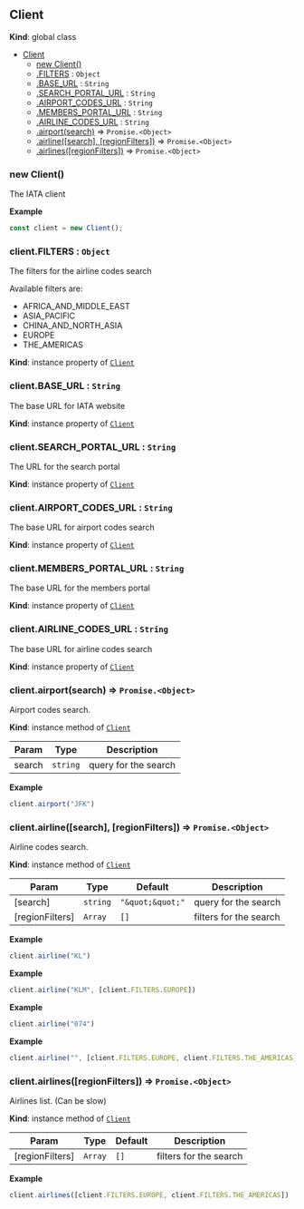 <a name="Client"></a>

## Client
**Kind**: global class  

* [Client](#Client)
    * [new Client()](#new_Client_new)
    * [.FILTERS](#Client+FILTERS) : <code>Object</code>
    * [.BASE_URL](#Client+BASE_URL) : <code>String</code>
    * [.SEARCH_PORTAL_URL](#Client+SEARCH_PORTAL_URL) : <code>String</code>
    * [.AIRPORT_CODES_URL](#Client+AIRPORT_CODES_URL) : <code>String</code>
    * [.MEMBERS_PORTAL_URL](#Client+MEMBERS_PORTAL_URL) : <code>String</code>
    * [.AIRLINE_CODES_URL](#Client+AIRLINE_CODES_URL) : <code>String</code>
    * [.airport(search)](#Client+airport) ⇒ <code>Promise.&lt;Object&gt;</code>
    * [.airline([search], [regionFilters])](#Client+airline) ⇒ <code>Promise.&lt;Object&gt;</code>
    * [.airlines([regionFilters])](#Client+airlines) ⇒ <code>Promise.&lt;Object&gt;</code>

<a name="new_Client_new"></a>

### new Client()
The IATA client

**Example**  
```js
const client = new Client();
```
<a name="Client+FILTERS"></a>

### client.FILTERS : <code>Object</code>
The filters for the airline codes search

Available filters are:
- AFRICA_AND_MIDDLE_EAST
- ASIA_PACIFIC
- CHINA_AND_NORTH_ASIA
- EUROPE
- THE_AMERICAS

**Kind**: instance property of [<code>Client</code>](#Client)  
<a name="Client+BASE_URL"></a>

### client.BASE\_URL : <code>String</code>
The base URL for IATA website

**Kind**: instance property of [<code>Client</code>](#Client)  
<a name="Client+SEARCH_PORTAL_URL"></a>

### client.SEARCH\_PORTAL\_URL : <code>String</code>
The URL for the search portal

**Kind**: instance property of [<code>Client</code>](#Client)  
<a name="Client+AIRPORT_CODES_URL"></a>

### client.AIRPORT\_CODES\_URL : <code>String</code>
The base URL for airport codes search

**Kind**: instance property of [<code>Client</code>](#Client)  
<a name="Client+MEMBERS_PORTAL_URL"></a>

### client.MEMBERS\_PORTAL\_URL : <code>String</code>
The base URL for the members portal

**Kind**: instance property of [<code>Client</code>](#Client)  
<a name="Client+AIRLINE_CODES_URL"></a>

### client.AIRLINE\_CODES\_URL : <code>String</code>
The base URL for airline codes search

**Kind**: instance property of [<code>Client</code>](#Client)  
<a name="Client+airport"></a>

### client.airport(search) ⇒ <code>Promise.&lt;Object&gt;</code>
Airport codes search.

**Kind**: instance method of [<code>Client</code>](#Client)  

| Param | Type | Description |
| --- | --- | --- |
| search | <code>string</code> | query for the search |

**Example**  
```js
client.airport("JFK")
```
<a name="Client+airline"></a>

### client.airline([search], [regionFilters]) ⇒ <code>Promise.&lt;Object&gt;</code>
Airline codes search.

**Kind**: instance method of [<code>Client</code>](#Client)  

| Param | Type | Default | Description |
| --- | --- | --- | --- |
| [search] | <code>string</code> | <code>&quot;\&quot;\&quot;&quot;</code> | query for the search |
| [regionFilters] | <code>Array</code> | <code>[]</code> | filters for the search |

**Example**  
```js
client.airline("KL")
```
**Example**  
```js
client.airline("KLM", [client.FILTERS.EUROPE])
```
**Example**  
```js
client.airline("074")
```
**Example**  
```js
client.airline("", [client.FILTERS.EUROPE, client.FILTERS.THE_AMERICAS])
```
<a name="Client+airlines"></a>

### client.airlines([regionFilters]) ⇒ <code>Promise.&lt;Object&gt;</code>
Airlines list. (Can be slow)

**Kind**: instance method of [<code>Client</code>](#Client)  

| Param | Type | Default | Description |
| --- | --- | --- | --- |
| [regionFilters] | <code>Array</code> | <code>[]</code> | filters for the search |

**Example**  
```js
client.airlines([client.FILTERS.EUROPE, client.FILTERS.THE_AMERICAS])
```
